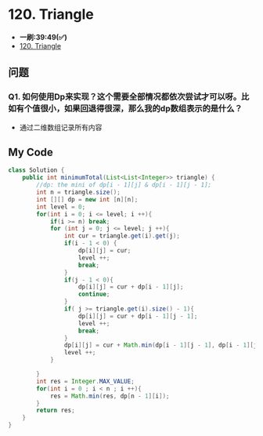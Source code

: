# 120. Triangle
* **一刷:39:49(✅)**
* [120. Triangle](https://leetcode.com/problems/triangle/?envType=study-plan-v2&envId=top-interview-150)

## 问题
### Q1. 如何使用Dp来实现？这个需要全部情况都依次尝试才可以呀。比如有个值很小，如果回退得很深，那么我的dp数组表示的是什么？
* 通过二维数组记录所有内容

## My Code
```java
class Solution {
    public int minimumTotal(List<List<Integer>> triangle) {
        //dp: the mini of dp[i - 1][j] & dp[i - 1][j - 1];
        int n = triangle.size();
        int [][] dp = new int [n][n];
        int level = 0;
        for(int i = 0; i <= level; i ++){
            if(i >= n) break;
            for (int j = 0; j <= level; j ++){
                int cur = triangle.get(i).get(j);
                if(i - 1 < 0) {
                    dp[i][j] = cur;
                    level ++;
                    break;
                }
                if(j - 1 < 0){
                    dp[i][j] = cur + dp[i - 1][j]; 
                    continue;
                }
                if( j >= triangle.get(i).size() - 1){
                    dp[i][j] = cur + dp[i - 1][j - 1];
                    level ++;
                    break;
                }
                dp[i][j] = cur + Math.min(dp[i - 1][j - 1], dp[i - 1][j]);
                level ++;
            }

        }
        int res = Integer.MAX_VALUE;
        for(int i = 0 ; i < n ; i ++){
            res = Math.min(res, dp[n - 1][i]);
        }
        return res;
    }
}
```

  